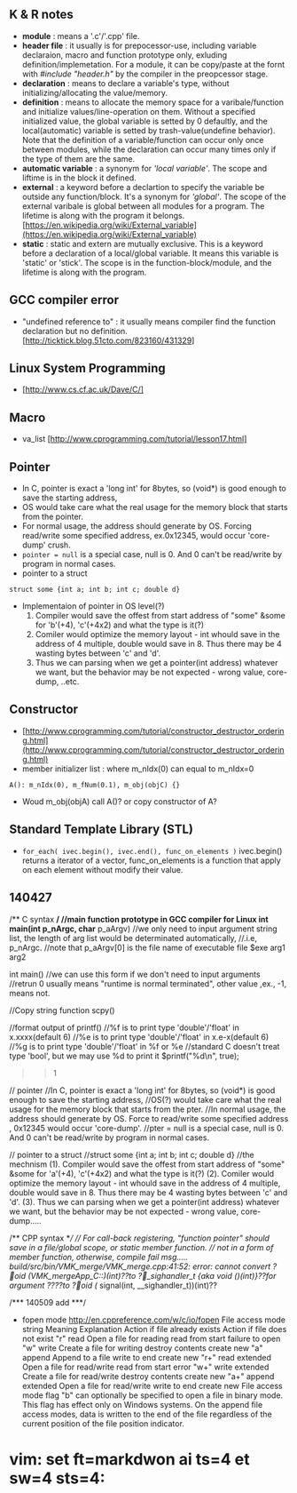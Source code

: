 ## K & R notes ##
* **module** : means a '.c'/'.cpp' file.
* **header file** : it usually is for prepocessor-use, including variable declaraion, macro and function prototype only, exluding definition/implemetation. For a module, it can be copy/paste at the fornt with *#include "header.h"* by the compiler in the preopcessor stage.
* **declaration** : means to declare a variable's type, without initializing/allocating the value/memory.
* **definition** : means to allocate the memory space for a varibale/function and initialize values/line-operation on them. Without a specified initialized value, the global variable is setted by 0 defaultly, and the local(automatic) variable is setted by trash-value(undefine behavior). Note that the definition of a variable/function can occur only once between modules, while the declaration can occur many times only if the type of them are the same.
* **automatic variable** : a synonym for *'local variable'*. The scope and liftime is in the block it defined.
* **external** : a keyword before a declartion to specify the variable be outside any function/block. It's a synonym for *'global'*. The scope of the external varibale is global between all modules for a program. The lifetime is along with the program it belongs.[https://en.wikipedia.org/wiki/External_variable](https://en.wikipedia.org/wiki/External_variable)
* **static** : static and extern are mutually exclusive. This is a keyword before a declaration of a local/global variable. It means this variable is 'static' or 'stick'. The scope is in the function-block/module, and the lifetime is along with the program.

## GCC compiler error ##
* "undefined reference to" : it usually means compiler find the function declaration but no definition. [http://ticktick.blog.51cto.com/823160/431329]

## Linux System Programming ##
* [http://www.cs.cf.ac.uk/Dave/C/]

## Macro ##
* va_list [http://www.cprogramming.com/tutorial/lesson17.html] 

## Pointer ##
* In C, pointer is exact a 'long int' for 8bytes, so (void*) is good enough to save the starting address,
* OS would take care what the real usage for the memory block that starts from the pointer.
* For normal usage, the address should generate by OS. Forcing read/write some specified address, ex.0x12345, would occur 'core-dump' crush. 
* ```pointer = null``` is a special case, null is 0. And 0 can't be read/write by program in normal cases.
* pointer to a struct
```
struct some {int a; int b; int c; double d}
```
* Implementaion of pointer in OS level(?)
    1. Compiler would save the offest from start address of "some" &some for 'b'(+4), 'c'(+4x2) and what the type is it(?)
    2. Comiler would optimize the memory layout - int whould save in the address of 4 multiple, double would save in 8. Thus there may be 4 wasting bytes between 'c' and 'd'.
    3. Thus we can parsing when we get a pointer(int address) whatever we want, but the behavior may be not expected - wrong value, core-dump, ..etc.

## Constructor ##
* [http://www.cprogramming.com/tutorial/constructor_destructor_ordering.html](http://www.cprogramming.com/tutorial/constructor_destructor_ordering.html)
* member initializer list : where m_nIdx(0) can equal to m_nIdx=0 
```
A(): m_nIdx(0), m_fNum(0.1), m_obj(objC) {}
```
* Woud m_obj(objA) call A()? or copy constructor of A?

## Standard Template Library (STL) ##
* ```for_each( ivec.begin(), ivec.end(), func_on_elements )``` ivec.begin() returns a iterator of a vector, func_on_elements is a function that apply on each element without modify their value.

## 140427 ##
/** C syntax **/
//main function prototype in GCC compiler for Linux
int main(int p_nArgc, char** p_aArgv)
  //we only need to input argument string list, the length of arg list would be determinated automatically,
  //.i.e, p_nArgc.
  //note that p_aArgv[0] is the file name of executable file
  $exe arg1 arg2

int main()
  //we can use this form if we don't need to input arguments
  //retrun 0 usually means "runtime is normal terminated", other value ,ex., -1, means not. 

//Copy string function
scpy()

//format output of printf()
  //%f is to print type 'double'/'float' in x.xxxx(default 6)
  //%e is to print type 'double'/'float' in x.e-x(default 6)
  //%g is to print type 'double'/'float' in %f or %e
  //standard C doesn't treat type 'bool', but we may use %d to print it
  $printf("%d\n", true);  
  >>1

// pointer
  //In C, pointer is exact a 'long int' for 8bytes, so (void*) is good enough to save the starting address,
  //OS(?) would take care what the real usage for the memory block that starts from the pter.
  //In normal usage, the address should generate by OS. Force to read/write some specified address , 0x12345 would occur 'core-dump'.
  //pter = null is a special case, null is 0. And 0 can't be read/write by program in normal cases.

// pointer to a struct
  //struct some {int a; int b; int c; double d}
  //the mechnism
  (1). Compiler would save the offest from start address of "some" &some for 'a'(+4), 'c'(+4x2) and what the type is it(?)
  (2). Comiler would optimize the memory layout - int whould save in the address of 4 multiple, double would save in 8. Thus there may be 4 wasting bytes between 'c' and 'd'.
  (3). Thus we can parsing when we get a pointer(int address) whatever we want, but the behavior may be not expected - wrong value, core-dump.....

/** CPP syntax **/
// For call-back registering, "function pointer" should save in a file/global scope, or static member function.
// not in a form of member function, otherwise, compile fail msg.....
build/src/bin/VMK_merge/VMK_merge.cpp:41:52: error: cannot convert ?oid (VMK_mergeApp_C::*)(int)??to ?_sighandler_t {aka void (*)(int)}??for argument ????to ?oid (* signal(int, __sighandler_t))(int)??


/*** 140509 add ***/
* fopen mode 
http://en.cppreference.com/w/c/io/fopen
File access 
mode string	 Meaning	 Explanation	 Action if file 
already exists	 Action if file 
does not exist
"r"	 read	 Open a file for reading	 read from start	 failure to open
"w"	 write	 Create a file for writing	 destroy contents	 create new
"a"	 append	 Append to a file	 write to end	 create new
"r+"	 read extended	 Open a file for read/write	 read from start	 error
"w+"	 write extended	 Create a file for read/write	 destroy contents	 create new
"a+"	 append extended	 Open a file for read/write	 write to end	 create new
File access mode flag "b" can optionally be specified to open a file in binary mode. This flag has effect only on Windows systems. 
On the append file access modes, data is written to the end of the file regardless of the current position of the file position indicator.


# vim: set ft=markdwon ai ts=4 et sw=4 sts=4:
